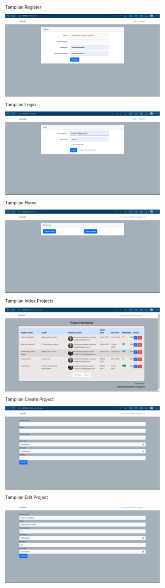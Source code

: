 <p> Tampilan Register</p>

![Screenshot of my app](screenshots/register.png)

<p> Tampilan Login</p>

![Screenshot of my app](screenshots/login.png)

<p> Tampilan Home</p>

![Screenshot of my app](screenshots/home.png)


<p> Tampilan Index Projects</p>

![Screenshot of my app](https://github.com/TrigrD3/WebDev-Digitaliz/blob/aa36f8b73008fe0600bf6a484d87f61f8a43e7f7/screenshots/project%20index.png)


<p> Tampilan Create Project</p>

![Screenshot of my app](https://github.com/TrigrD3/WebDev-Digitaliz/blob/aa36f8b73008fe0600bf6a484d87f61f8a43e7f7/screenshots/create%20project.png)


<p> Tampilan Edit Project</p>

![Screenshot of my app](https://github.com/TrigrD3/WebDev-Digitaliz/blob/aa36f8b73008fe0600bf6a484d87f61f8a43e7f7/screenshots/edit%20project.png)


